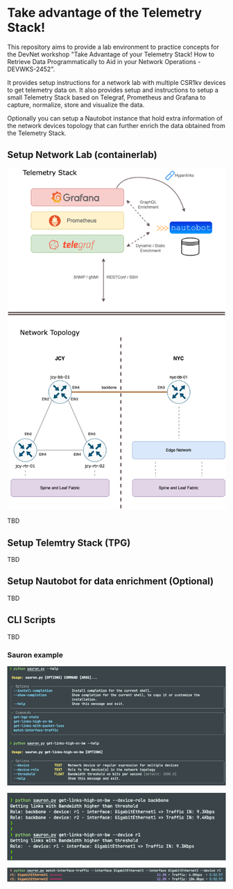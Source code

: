 # Take advantage of the Telemetry Stack!

This repository aims to provide a lab environment to practice concepts for the DevNet workshop "Take Advantage of your Telemetry Stack! How to Retrieve Data Programmatically to Aid in your Network Operations - DEVWKS-2452".

It provides setup instructions for a network lab with multiple CSR1kv devices to get telemetry data on. It also provides setup and instructions to setup a small Telemetry Stack based on Telegraf, Prometheus and Grafana to capture, normalize, store and visualize the data.

Optionally you can setup a Nautobot instance that hold extra information of the network devices topology that can further enrich the data obtained from the Telemetry Stack.

## Setup Network Lab (containerlab)

![Lab Topology](docs/images/lab-topology.png)

TBD

## Setup Telemtry Stack (TPG)

TBD

## Setup Nautobot for data enrichment (Optional)

TBD

## CLI Scripts

TBD

### Sauron example

![Sauron Help](docs/images/sauron-help.png)

![Sauron script for getting links with high bandwidth](docs/images/sauron-links-high.png)

![Sauron progress bar script for watching interface bandwidth](docs/images/sauron-watch-intf.png)
